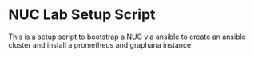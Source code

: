# NUC Lab Setup Script

This is a setup script to bootstrap a NUC via ansible to create an ansible cluster and install a prometheus and graphana instance.
